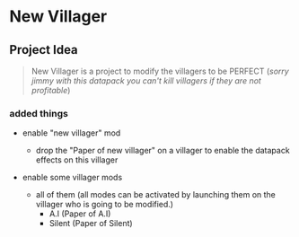 # New Villager

## Project Idea

> New Villager is a project to modify the villagers to be PERFECT (*sorry jimmy with this datapack you can't kill villagers if they are not profitable*)

### added things

* enable "new villager" mod
  * drop the "Paper of new villager" on a villager to enable the datapack effects on this villager

* enable some villager mods
  * all of them (all modes can be activated by launching them on the villager who is going to be modified.)
    * A.I (Paper of A.I)
    * Silent (Paper of Silent)
